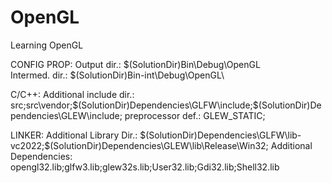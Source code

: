 # OpenGL
Learning OpenGL

CONFIG PROP:
Output dir.: $(SolutionDir)Bin\Debug\OpenGL\
Intermed. dir.: $(SolutionDir)Bin-int\Debug\OpenGL\

C/C++:
Additional include dir.: src;src\vendor;$(SolutionDir)Dependencies\GLFW\include;$(SolutionDir)Dependencies\GLEW\include;
preprocessor def.: GLEW_STATIC;

LINKER:
Additional Library Dir.: $(SolutionDir)Dependencies\GLFW\lib-vc2022;$(SolutionDir)Dependencies\GLEW\lib\Release\Win32;
Additional Dependencies: opengl32.lib;glfw3.lib;glew32s.lib;User32.lib;Gdi32.lib;Shell32.lib
